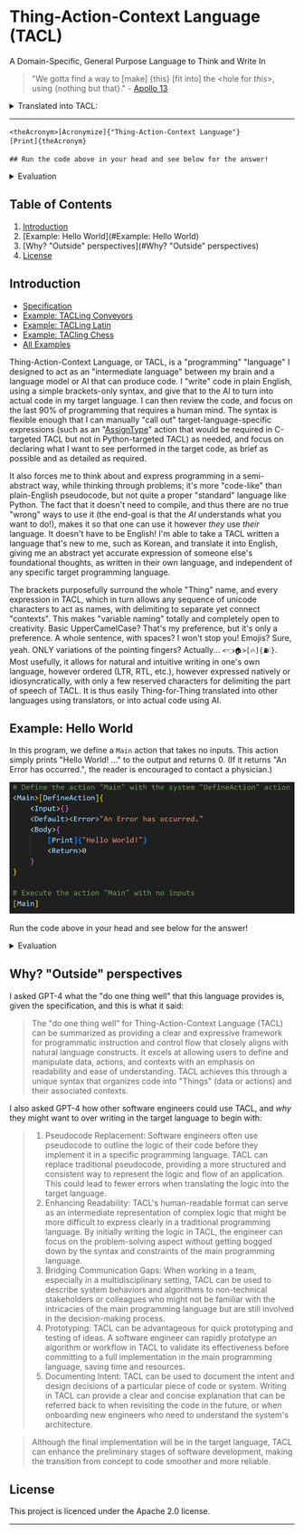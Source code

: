 # Thing-Action-Context Language (TACL)

A Domain-Specific, General Purpose Language to Think and Write In

>"We gotta find a way to [make] \{this\} [fit into] the \<hole for *this*\>, using \{nothing but that\}." - [Apollo 13](https://www.youtube.com/watch?v=ry55--J4_VQ)

<details>
  <summary>Translated into TACL:</summary>

<hole-for-*this*> has [Make-fit-into] performed on it with {this, nothing-but-that}

</details> 

---

```
<theAcronym>[Acronymize]{"Thing-Action-Context Language"}
[Print]{theAcronym}

## Run the code above in your head and see below for the answer!
```
<details>
  <summary>Evaluation</summary>

```
# As output in the command line of your brain:
# > TACL
```

</details> 

## Table of Contents
1. [Introduction](#Introduction)
2. [Example: Hello World](#Example: Hello World)
3. [Why? "Outside" perspectives](#Why? "Outside" perspectives)
4. [License](#License)

## Introduction

- [Specification](specification.md)
- [Example: TACLing Conveyors](/examples/tacling_conveyors.tacl)
- [Example: TACLing Latin](/examples/tacling_latin.tacl)
- [Example: TACling Chess](/examples/tacling_chess.tacl)
- [All Examples](/examples/)

Thing-Action-Context Language, or TACL, is a "programming" "language" I designed to act as an "intermediate language" between my brain and a language model or AI that can produce code. I "write" code in plain English, using a simple brackets-only syntax, and give that to the AI to turn into actual code in my target language. I can then review the code, and focus on the last 90% of programming that requires a human mind. The syntax is flexible enough that I can manually "call out" target-language-specific expressions (such as an "[AssignType](/examples/tacling_c_pointers.tacl)" action that would be required in C-targeted TACL but not in Python-targeted TACL) as needed, and focus on declaring what I want to see performed in the target code, as brief as possible and as detailed as required.

It also forces me to think about and express programming in a semi-abstract way, while thinking through problems; it's more "code-like" than plain-English pseudocode, but not quite a proper "standard" language like Python. The fact that it doesn't need to compile, and thus there are no true "wrong" ways to use it (the end-goal is that the *AI* understands what you want to do!), makes it so that one can use it however *they* use *their* language. It doesn't have to be English! I'm able to take a TACL written a language that's new to me, such as Korean, and translate it into English, giving me an abstract yet accurate expression of someone else's foundational thoughts, as written in their own language, and independent of any specific target programming language.

The brackets purposefully surround the whole "Thing" name, and every expression in TACL, which in turn allows any sequence of unicode characters to act as names, with delimiting to separate yet connect "contexts". This makes "variable naming" totally and completely open to creativity. Basic UpperCamelCase? That's my preference, but it's only a preference. A whole sentence, with spaces? I won't stop you! Emojis? Sure, yeah. ONLY variations of the pointing fingers? Actually... `<👈🏠>[🔥]{⛽🕯}`. Most usefully, it allows for natural and intuitive writing in one's own language, however ordered (LTR, RTL, etc.), however expressed natively or idiosyncratically, with only a few reserved characters for delimiting the part of speech of TACL. It is thus easily Thing-for-Thing translated into other languages using translators, or into actual code using AI.

## Example: Hello World

In this program, we define a `Main` action that takes no inputs. This action simply prints "Hello World! ..." to the output and returns 0. (If it returns "An Error has occurred.", the reader is encouraged to contact a physician.)

![helloworldexample](helloworld.png)

Run the code above in your head and see below for the answer!

<details>
  <summary>Evaluation</summary>

```
# As output in the command line of your brain:
> Hello World! My Name is Corey!
```

</details> 

## Why? "Outside" perspectives

I asked GPT-4 what the "do one thing well" that this language provides is, given the specification, and this is what it said:

> The "do one thing well" for Thing-Action-Context Language (TACL) can be summarized as providing a clear and expressive framework for programmatic instruction and control flow that closely aligns with natural language constructs. It excels at allowing users to define and manipulate data, actions, and contexts with an emphasis on readability and ease of understanding. TACL achieves this through a unique syntax that organizes code into "Things" (data or actions) and their associated contexts.

I also asked GPT-4 how other software engineers could use TACL, and *why* they might want to over writing in the target language to begin with:

>1. Pseudocode Replacement: Software engineers often use pseudocode to outline the logic of their code before they implement it in a specific programming language. TACL can replace traditional pseudocode, providing a more structured and consistent way to represent the logic and flow of an application. This could lead to fewer errors when translating the logic into the target language.
>2. Enhancing Readability: TACL's human-readable format can serve as an intermediate representation of complex logic that might be more difficult to express clearly in a traditional programming language. By initially writing the logic in TACL, the engineer can focus on the problem-solving aspect without getting bogged down by the syntax and constraints of the main programming language.
>3. Bridging Communication Gaps: When working in a team, especially in a multidisciplinary setting, TACL can be used to describe system behaviors and algorithms to non-technical stakeholders or colleagues who might not be familiar with the intricacies of the main programming language but are still involved in the decision-making process.
>4. Prototyping: TACL can be advantageous for quick prototyping and testing of ideas. A software engineer can rapidly prototype an algorithm or workflow in TACL to validate its effectiveness before committing to a full implementation in the main programming language, saving time and resources.
>5. Documenting Intent: TACL can be used to document the intent and design decisions of a particular piece of code or system. Writing in TACL can provide a clear and concise explanation that can be referred back to when revisiting the code in the future, or when onboarding new engineers who need to understand the system's architecture.

> Although the final implementation will be in the target language, TACL can enhance the preliminary stages of software development, making the transition from concept to code smoother and more reliable.


## License
This project is licenced under the Apache 2.0 license.

---